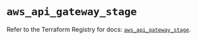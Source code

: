 # `aws_api_gateway_stage`

Refer to the Terraform Registry for docs: [`aws_api_gateway_stage`](https://registry.terraform.io/providers/hashicorp/aws/5.97.0/docs/resources/api_gateway_stage).
